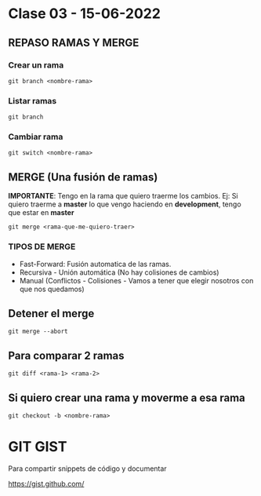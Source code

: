 # Clase 03 - 15-06-2022

## REPASO RAMAS Y MERGE

### Crear un rama

    git branch <nombre-rama>

### Listar ramas

    git branch

### Cambiar rama

    git switch <nombre-rama>


## MERGE (Una fusión de ramas)

**IMPORTANTE**: Tengo en la rama que quiero traerme los cambios. Ej: Si quiero traerme a **master** lo que vengo haciendo en **development**, tengo que estar en **master**


    git merge <rama-que-me-quiero-traer>

### TIPOS DE MERGE

* Fast-Forward: Fusión automatica de las ramas.
* Recursiva - Unión automática (No hay colisiones de cambios)
* Manual (Conflictos - Colisiones - Vamos a tener que elegir nosotros con que nos quedamos)

## Detener el merge

    git merge --abort

## Para comparar 2 ramas

    git diff <rama-1> <rama-2>

## Si quiero crear una rama y moverme a esa rama

    git checkout -b <nombre-rama>

# GIT GIST
Para compartir snippets de código y documentar

https://gist.github.com/



